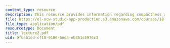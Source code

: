 ```yaml
---
content_type: resource
description: This resource provides information regarding compactness and connectedness.
file: https://ol-ocw-studio-app-production.s3.amazonaws.com/courses/18-101-analysis-ii-fall-2005/9fbab1cdcf1891806edaeb361c5976c3_lecture2.pdf
file_type: application/pdf
resourcetype: Document
title: lecture2.pdf
uid: 9fbab1cd-cf18-9180-6eda-eb361c5976c3
---
```


